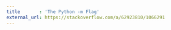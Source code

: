 ```yaml
---
title       : 'The Python -m Flag'
external_url: https://stackoverflow.com/a/62923810/1066291
---
```

